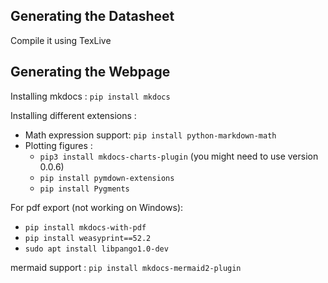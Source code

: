 ## Generating the Datasheet
Compile it using TexLive

## Generating the Webpage
Installing mkdocs : ```pip install mkdocs```

Installing different extensions : 
- Math expression support: ```pip install python-markdown-math```
- Plotting figures :
    -  ```pip3 install mkdocs-charts-plugin``` (you might need to use version 0.0.6)
    - ```pip install pymdown-extensions```
    - ```pip install Pygments```

For pdf export (not working on Windows): 
- ```pip install mkdocs-with-pdf```
- ```pip install weasyprint==52.2```
- ```sudo apt install libpango1.0-dev```

mermaid support : 
```pip install mkdocs-mermaid2-plugin ```